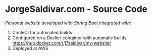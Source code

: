 # JorgeSaldivar.com - Source Code

_Personal website developed with Spring Boot integrated with:_

1) CircleCI for automated builds 
2) Configured on a Docker container with automatic builds   
   https://hub.docker.com/r/j7saldivar/my-website/  
3) Deployed at AWS
